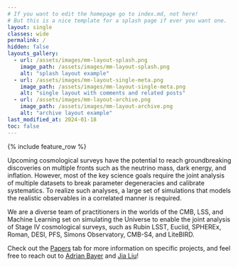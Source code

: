 ```yaml
---
# If you want to edit the homepage go to index.md, not here! 
# But this is a nice template for a splash page if ever you want one.
layout: single
classes: wide
permalink: /
hidden: false
layouts_gallery:
  - url: /assets/images/mm-layout-splash.png
    image_path: /assets/images/mm-layout-splash.png
    alt: "splash layout example"
  - url: /assets/images/mm-layout-single-meta.png
    image_path: /assets/images/mm-layout-single-meta.png
    alt: "single layout with comments and related posts"
  - url: /assets/images/mm-layout-archive.png
    image_path: /assets/images/mm-layout-archive.png
    alt: "archive layout example"
last_modified_at: 2024-01-18
toc: false
---
```


{% include feature_row %}

Upcoming cosmological surveys have the potential to
reach groundbreaking discoveries on multiple fronts
such as the neutrino mass, dark energy, and inflation.
However, most of the key science goals require the joint
analysis of multiple datasets to break parameter
degeneracies and calibrate systematics. To realize such
analyses, a large set of simulations that models the
realistic observables in a correlated manner is required.

We are a diverse team of practitioners in the worlds of the
CMB, LSS, and Machine Learning set on simulating the Universe
to enable the joint analysis of Stage IV
cosmological surveys, such as Rubin LSST, Euclid,
SPHEREx, Roman, DESI, PFS, Simons Observatory, CMB-S4,
and LiteBIRD.

Check out the <a href="https://halfdomesims.github.io/papers/">Papers</a> tab for more information on specific projects,
and feel free to reach out to
<a href="mailto:abayer@princeton.edu">Adrian Bayer</a>
and
<a href="mailto:jia.liu@ipmu.jp">Jia Liu</a>!
